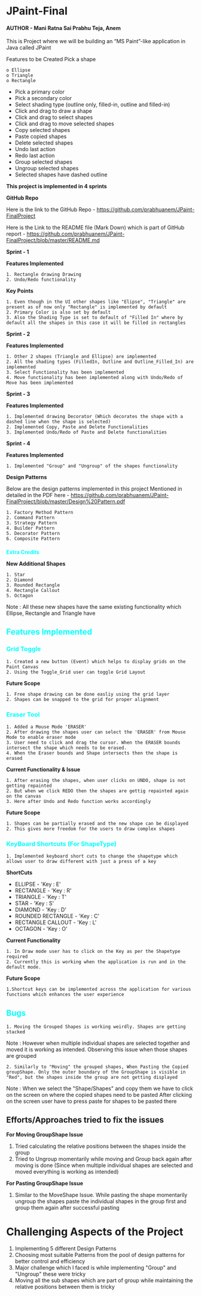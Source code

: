 # JPaint-Final
#### AUTHOR - Mani Ratna Sai Prabhu Teja, Anem

This is Project where we will be building an “MS Paint”-like application in Java called JPaint

Features to be Created
Pick a shape

    o Ellipse
    o Triangle
    o Rectangle
- Pick a primary color
- Pick a secondary color
- Select shading type (outline only, filled-in, outline and filled-in)
- Click and drag to draw a shape
- Click and drag to select shapes
- Click and drag to move selected shapes
- Copy selected shapes
- Paste copied shapes
- Delete selected shapes
- Undo last action
- Redo last action
- Group selected shapes
- Ungroup selected shapes
- Selected shapes have dashed outline

**This project is implemented in 4 sprints**

**GitHub Repo**

Here is the link to the GitHub Repo - https://github.com/prabhuanem/JPaint-FinalProject 

Here is the Link to the README file (Mark Down) which is part of GitHub report - https://github.com/prabhuanem/JPaint-FinalProject/blob/master/README.md

**Sprint - 1**

**Features Implemented**

    1. Rectangle drawing Drawing
    2. Undo/Redo functionality

**Key Points**

    1. Even though in the UI other shapes like "Elipse", "Triangle" are present as of now only "Rectangle" is implemented by default
    2. Primary Color is also set by default
    3. Also the Shading Type is set to default of "Filled In" where by default all the shapes in this case it will be filled in rectangles

**Sprint - 2**

**Features Implemented**

    1. Other 2 shapes (Triangle and Ellipse) are implemented
    2. All the shading types (FilledIn, Outline and Outline_Filled_In) are implemented
    3. Select Functionality has been implemented
    4. Move functionality has been implemented along with Undo/Redo of Move has been implemented

**Sprint - 3**

**Features Implemented**

    1. Implemented drawing Decorator (Which decorates the shape with a dashed line when the shape is selected)
    2. Implemented Copy, Paste and Delete Functionalities
    3. Implemented Undo/Redo of Paste and Delete functionalities

**Sprint - 4**

**Features Implemented**

    1. Implemented "Group" and "Ungroup" of the shapes functionality

**Design Patterns**

Below are the design patterns implemented in this project
Mentioned in detailed in the PDF here - https://github.com/prabhuanem/JPaint-FinalProject/blob/master/Design%20Pattern.pdf

    1. Factory Method Pattern
    2. Command Pattern
    3. Strategy Pattern
    4. Builder Pattern
    5. Decorator Pattern
    6. Composite Pattern

**<h1 style ="font-size:14 ; color:cyan">Extra Credits</h1>**

**New Additional Shapes**

    1. Star
    2. Diamond
    3. Rounded Rectangle
    4. Rectangle Callout
    5. Octagon
Note : All these new shapes have the same existing functionality which Ellipse, Rectangle and Triangle have

**<h2 style ="color:cyan">Features Implemented</h2>**

**<h3 style ="color:cyan">Grid Toggle</h3>**
    
    1. Created a new button (Event) which helps to display grids on the Paint Canvas
    2. Using the Toggle_Grid user can toggle Grid Layout

**Future Scope**

    1. Free shape drawing can be done easliy using the grid layer
    2. Shapes can be snapped to the grid for proper alignment

**<h3 style ="color:cyan">Eraser Tool</h3>**

    1. Added a Mouse Mode 'ERASER'
    2. After drawing the shapes user can select the 'ERASER' from Mouse Mode to enable eraser mode
    3. User need to click and drag the cursor. When the ERASER bounds intersect the shape which needs to be erased.
    4. When the Eraser bounds and Shape intersects then the shape is erased

**Current Functionality & Issue**

    1. After erasing the shapes, when user clicks on UNDO, shape is not getting repainted
    2. But when we click REDO then the shapes are gettig repainted again on the canvas
    3. Here after Undo and Redo function works accordingly

**Future Scope**

    1. Shapes can be partially erased and the new shape can be displayed
    2. This gives more freedom for the users to draw complex shapes

**<h3 style ="color:cyan">KeyBoard Shortcuts (For ShapeType)</h3>**

    1. Implemented keyboard short cuts to change the shapetype which allows user to draw different with just a press of a key

**ShortCuts**

-   ELLIPSE - 'Key : E'
- RECTANGLE - 'Key : R'
- TRIANGLE - 'Key : T'
- STAR - 'Key : S'
- DIAMOND - 'Key : D'
- ROUNDED RECTANGLE - 'Key : C'
- RECTANGLE CALLOUT - 'Key : L'
- OCTAGON - 'Key : O'

**Current Functionality**

    1. In Draw mode user has to click on the Key as per the Shapetype required
    2. Currently this is working when the application is run and in the default mode.

**Future Scope**

    1.Shortcut keys can be implemented across the application for various functions which enhances the user experience

**<h2 style ="color:cyan">Bugs</h2>**

    1. Moving the Grouped Shapes is working weirdly. Shapes are getting stacked

Note : However when multiple individual shapes are selected together and moved it is working as intended. Observing this issue when those shapes are grouped

    2. Similarly to "Moving" the grouped shapes, When Pasting the Copied groupShape. Only the outer boundary of the GroupShape is visible in "Red", but the shapes inside the group are not getting displayed

Note : When we select the "Shape/Shapes" and copy them we have to click on the screen on where the copied shapes need to be pasted
        After clicking on the screen user have to press paste for shapes to be pasted there

**<h2>Efforts/Approaches tried to fix the issues</h2>**

**For Moving GroupShape Issue**

1. Tried calculating the relative positions between the shapes inside the group
2. Tried to Ungroup momentarily while moving and Group back again after moving is done (Since when multiple individual shapes are selected and moved everything is working as intended)

**For Pasting GroupShape Issue**

1. Similar to the MoveShape Issue. While pasting the shape momentarily ungroup the shapes paste the individual shapes in the group first and group them again after successful pasting

**<h1>Challenging Aspects of the Project</h1>**

1. Implementing 5 different Design Patterns
2. Choosing most suitable Patterns from the pool of design patterns for better control and efficiency
3. Major challenge which I faced is while implementing "Group" and "Ungroup" these were tricky
4. Moving all the sub shapes which are part of group while maintaining the relative positions between them is tricky

